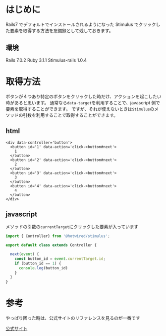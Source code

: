 <!--
title:   【Stimulus】Stimulusをクリックした要素を取得する方法
tags:    JavaScript,Rails7,Stimulus
id:      b29f272230fd7ec199ea
private: false
-->


# はじめに

Rails7 でデフォルトでインストールされるようになった Stimulus でクリックした要素を取得する方法を忘備録として残しておきます。

## 環境

Rails 7.0.2
Ruby 3.1.1
Stimulus-rails 1.0.4

# 取得方法

ボタンが４つあり特定のボタンをクリックした時だけ、アクションを起こしたい時があると思います。
通常なら`data-target`を利用することで、javascript 側で要素を取得することができます。
ですが、それが使えないときは`Stimulus`のメソッドの引数を利用することで取得することができます。

## html

```html: button.html
<div data-controller='button'>
  <button id='1' data-action='click->button#next'>
    1
  </button>
  <button id='2' data-action='click->button#next'>
    2
  </button>
  <button id='3' data-action='click->button#next'>
    3
  </button>
  <button id='4' data-action='click->button#next'>
    4
  </button>
</div>

```

## javascript

メソッドの引数の`currentTarget`にクリックした要素が入っています

```javascript:button_controller.js
import { Controller} from '@hotwired/stimulus';

export default class extends Controller {

  next(event) {
    const button_id = event.currentTarget.id;
    if (button_id == 1) {
      console.log(button_id)
    }
  }
}

```

# 参考

やっぱり困った時は、公式サイトのリファレンスを見るのが一番です

[公式サイト](https://stimulus.hotwired.dev/reference/actions)